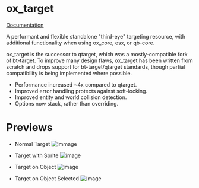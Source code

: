 # ox_target
 
[Documentation](https://overextended.dev/docs/ox_target/)

A performant and flexible standalone "third-eye" targeting resource, with additional functionality when using ox_core, esx, or qb-core.

ox_target is the successor to qtarget, which was a mostly-compatible fork of bt-target. To improve many design flaws, ox_target has been written from scratch and drops support for bt-target/qtarget standards, though partial compatibility is being implemented where possible.

- Performance increased ~4x compared to qtarget.
- Improved error handling protects against soft-locking.
- Improved entity and world collision detection.
 - Options now stack, rather than overriding.

# Previews

- Normal Target
![immage](https://i.imgur.com/3AoMvBW.png)

- Target with Sprite
![image](https://i.imgur.com/VlJq7iv.png)

- Target on Object
![image](https://i.imgur.com/N79mazN.png)

- Target on Object Selected
![image](https://i.imgur.com/E4gLQjl.png)

